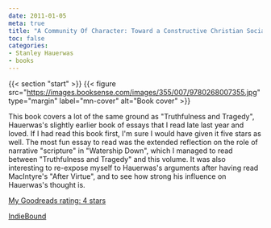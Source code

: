 ```yaml
---
date: 2011-01-05
meta: true
title: "A Community Of Character: Toward a Constructive Christian Social Ethic"
toc: false
categories:
- Stanley Hauerwas
- books
---
```


{{< section "start" >}}
{{< figure src="https://images.booksense.com/images/355/007/9780268007355.jpg" type="margin" label="mn-cover" alt="Book cover" >}}

This book covers a lot of the same ground as "Truthfulness and Tragedy", Hauerwas's slightly earlier book of essays that I read late last year and loved. If I had read this book first, I'm sure I would have given it five stars as well. The most fun essay to read was the extended reflection on the role of narrative "scripture" in "Watership Down", which I managed to read between "Truthfulness and Tragedy" and this volume. It was also interesting to re-expose myself to Hauerwas's arguments after having read MacIntyre's "After Virtue", and to see how strong his influence on Hauerwas's thought is.

[My Goodreads rating: 4 stars](https://www.goodreads.com/review/show/137288003)  

[IndieBound](https://www.indiebound.org/book/9780268007355)
